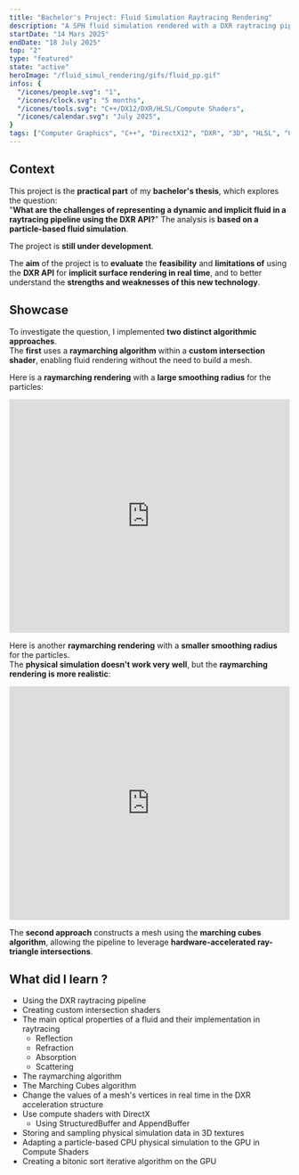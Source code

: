 ```yaml
---
title: "Bachelor's Project: Fluid Simulation Raytracing Rendering"
description: "A SPH fluid simulation rendered with a DXR raytracing pipeline."
startDate: "14 Mars 2025"
endDate: "18 July 2025"
top: "2"
type: "featured"
state: "active"
heroImage: "/fluid_simul_rendering/gifs/fluid_pp.gif"
infos: {
  "/icones/people.svg": "1",
  "/icones/clock.svg": "5 months",
  "/icones/tools.svg": "C++/DX12/DXR/HLSL/Compute Shaders",
  "/icones/calendar.svg": "July 2025",
}
tags: ["Computer Graphics", "C++", "DirectX12", "DXR", "3D", "HLSL", "Compute Shaders", "Raytracing", "SAE"]
---
```


## Context
This project is the **practical part** of my **bachelor's thesis**, which explores the question:<br>
"**What are the challenges of representing a dynamic and implicit fluid in a raytracing pipeline using the DXR API?**"
The analysis is **based on a particle-based fluid simulation**.

The project is **still under development**.

The **aim** of the project is to **evaluate** the **feasibility** and **limitations of** using the **DXR API** for **implicit surface rendering in real time**, and to better understand the **strengths and weaknesses of this new technology**.

## Showcase
To investigate the question, I implemented **two distinct algorithmic approaches**. <br>
The **first** uses a **raymarching algorithm** within a **custom intersection shader**, enabling fluid rendering without the need to build a mesh.

Here is a **raymarching rendering** with a **large smoothing radius** for the particles:
<iframe width="100%" height="420" src="https://www.youtube.com/embed/i1z3RcGXBNA?si=gUeDuqKPVRSd2x3X" title="YouTube video player" frameborder="0" allow="accelerometer; autoplay; clipboard-write; encrypted-media; gyroscope; picture-in-picture; web-share" referrerpolicy="strict-origin-when-cross-origin" allowfullscreen></iframe>

Here is another  **raymarching rendering** with a **smaller smoothing radius** for the particles.<br>
The **physical simulation doesn't work very well**, but the **raymarching rendering is more realistic**:
<iframe width="100%" height="420" src="https://www.youtube.com/embed/jyAWnqkJfKQ?si=Js-CVOdkKFeZpufq" title="YouTube video player" frameborder="0" allow="accelerometer; autoplay; clipboard-write; encrypted-media; gyroscope; picture-in-picture; web-share" referrerpolicy="strict-origin-when-cross-origin" allowfullscreen></iframe>

The **second approach** constructs a mesh using the **marching cubes algorithm**, allowing the pipeline to leverage **hardware-accelerated ray-triangle intersections**.

## What did I learn ?
- Using the DXR raytracing pipeline
- Creating custom intersection shaders
- The main optical properties of a fluid and their implementation in raytracing
  - Reflection
  - Refraction
  - Absorption
  - Scattering
- The raymarching algorithm
- The Marching Cubes algorithm
- Change the values of a mesh's vertices in real time in the DXR acceleration structure
- Use compute shaders with DirectX
  - Using StructuredBuffer and AppendBuffer
- Storing and sampling physical simulation data in 3D textures 
- Adapting a particle-based CPU physical simulation to the GPU in Compute Shaders
- Creating a bitonic sort iterative algorithm on the GPU